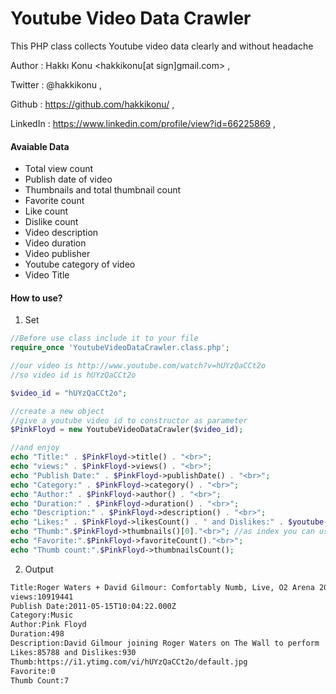 Youtube Video Data Crawler
==========================

This PHP class collects Youtube video data clearly and without headache

Author        : Hakkı Konu <hakkikonu[at sign]gmail.com> ,

Twitter       : @hakkikonu , 

Github        : https://github.com/hakkikonu/ ,

LinkedIn      : https://www.linkedin.com/profile/view?id=66225869 ,


#### Avaiable Data
- Total view count
- Publish date of video
- Thumbnails and total thumbnail count
- Favorite count
- Like count
- Dislike count
- Video description
- Video duration
- Video publisher
- Youtube category of video
- Video Title

#### How to use?
1) Set
```php
//Before use class include it to your file
require_once 'YoutubeVideoDataCrawler.class.php';

//our video is http://www.youtube.com/watch?v=hUYzQaCCt2o
//so video id is hUYzQaCCt2o

$video_id = "hUYzQaCCt2o";

//create a new object
//give a youtube video id to constructor as parameter
$PinkFloyd = new YoutubeVideoDataCrawler($video_id);

//and enjoy
echo "Title:" . $PinkFloyd->title() . "<br>";
echo "views:" . $PinkFloyd->views() . "<br>";
echo "Publish Date:" . $PinkFloyd->publishDate() . "<br>";
echo "Category:" . $PinkFloyd->category() . "<br>";
echo "Author:" . $PinkFloyd->author() . "<br>";
echo "Duration:" . $PinkFloyd->duration() . "<br>";
echo "Description:" . $PinkFloyd->description() . "<br>";
echo "Likes:" . $PinkFloyd->likesCount() . " and Dislikes:" . $youtube->disLikesCount() . "<br>";
echo "Thumb:".$PinkFloyd->thumbnails()[0]."<br>"; //as index you can use 0 to less than thumbnailsCount()
echo "Favorite:".$PinkFloyd->favoriteCount()."<br>";
echo "Thumb count:".$PinkFloyd->thumbnailsCount();

```
2) Output

```html
Title:Roger Waters + David Gilmour: Comfortably Numb, Live, O2 Arena 2011
views:10919441
Publish Date:2011-05-15T10:04:22.000Z
Category:Music
Author:Pink Floyd
Duration:498
Description:David Gilmour joining Roger Waters on The Wall to perform 'Comfortably Numb' at London's O2, May, 2011.
Likes:85788 and Dislikes:930
Thumb:https://i1.ytimg.com/vi/hUYzQaCCt2o/default.jpg
Favorite:0
Thumb Count:7

```

